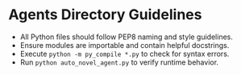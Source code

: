 # Agents Directory Guidelines

- All Python files should follow PEP8 naming and style guidelines.
- Ensure modules are importable and contain helpful docstrings.
- Execute `python -m py_compile *.py` to check for syntax errors.
- Run `python auto_novel_agent.py` to verify runtime behavior.
